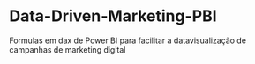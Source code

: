 # Data-Driven-Marketing-PBI
Formulas em dax de Power BI para facilitar a datavisualização de campanhas de marketing digital
